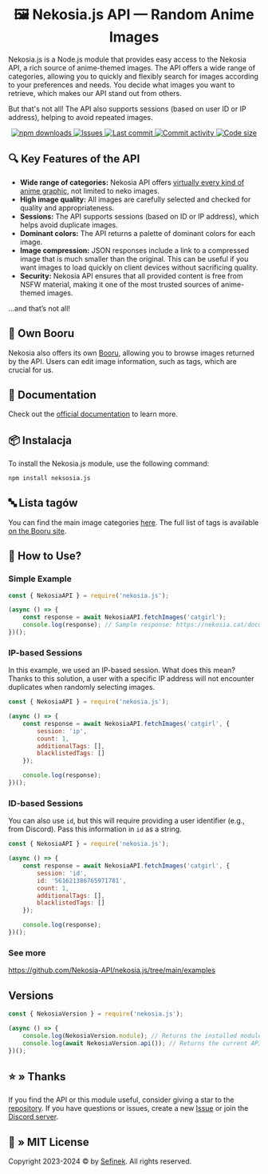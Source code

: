 <div align="center">
    <h1>🖼️ Nekosia.js API — Random Anime Images</h1>
</div>

Nekosia.js is a Node.js module that provides easy access to the Nekosia API, a rich source of anime-themed images.
The API offers a wide range of categories, allowing you to quickly and flexibly search for images according to your preferences and needs.
You decide what images you want to retrieve, which makes our API stand out from others.

But that's not all! The API also supports sessions (based on user ID or IP address), helping to avoid repeated images.

<div align="center">
    <a href="https://www.npmjs.com/package/nekosia.js">
        <img src="https://img.shields.io/npm/dm/nekosia.js" alt="npm downloads">
    </a>
    <a href="https://github.com/Nekosia-API/nekosia.js/issues">
        <img src="https://img.shields.io/github/issues/Nekosia-API/nekosia.js" alt="Issues">
    </a>
    <a href="https://github.com/Nekosia-API/nekosia.js/commits/main">
        <img src="https://img.shields.io/github/last-commit/Nekosia-API/nekosia.js" alt="Last commit">
        <img src="https://img.shields.io/github/commit-activity/w/Nekosia-API/nekosia.js" alt="Commit activity">
        <img src="https://img.shields.io/github/languages/code-size/Nekosia-API/nekosia.js" alt="Code size">
    </a>
</div>


## 🔍 Key Features of the API
- **Wide range of categories:** Nekosia API offers [virtually every kind of anime graphic](https://nekosia.cat/documentation?page=api-endpoints#main-categories), not limited to neko images.
- **High image quality:** All images are carefully selected and checked for quality and appropriateness.
- **Sessions:** The API supports sessions (based on ID or IP address), which helps avoid duplicate images.
- **Dominant colors:** The API returns a palette of dominant colors for each image.
- **Image compression:** JSON responses include a link to a compressed image that is much smaller than the original. This can be useful if you want images to load quickly on client devices without sacrificing quality.
- **Security:** Nekosia API ensures that all provided content is free from NSFW material, making it one of the most trusted sources of anime-themed images.

...and that’s not all!


## 📘 Own Booru
Nekosia also offers its own [Booru](https://nekosia.cat/booru), allowing you to browse images returned by the API.
Users can edit image information, such as tags, which are crucial for us.


## 📄 Documentation
Check out the [official documentation](https://nekosia.cat/documentation) to learn more.


## 📦 Instalacja
To install the Nekosia.js module, use the following command:

```bash
npm install neksosia.js
```


## 🔤 Lista tagów
You can find the main image categories [here](https://nekosia.cat/documentation?page=api-endpoints#tags-and-categories).
The full list of tags is available [on the Booru site](https://nekosia.cat/booru/tags).


## 🤔 How to Use?

### Simple Example
```js
const { NekosiaAPI } = require('nekosia.js');

(async () => {
	const response = await NekosiaAPI.fetchImages('catgirl');
	console.log(response); // Sample response: https://nekosia.cat/documentation?page=api-endpoints#example-response
})();
```


### IP-based Sessions
In this example, we used an IP-based session. What does this mean? Thanks to this solution, a user with a specific IP address will not encounter duplicates when randomly selecting images.

```js
const { NekosiaAPI } = require('nekosia.js');

(async () => {
	const response = await NekosiaAPI.fetchImages('catgirl', {
		session: 'ip',
		count: 1,
		additionalTags: [],
		blacklistedTags: []
	});

	console.log(response);
})();
```

### ID-based Sessions
You can also use `id`, but this will require providing a user identifier (e.g., from Discord). Pass this information in `id` as a string.

```js
const { NekosiaAPI } = require('nekosia.js');

(async () => {
	const response = await NekosiaAPI.fetchImages('catgirl', {
		session: 'id',
		id: '561621386765971781',
		count: 1,
		additionalTags: [],
		blacklistedTags: []
	});

	console.log(response);
})();
```

### See more
https://github.com/Nekosia-API/nekosia.js/tree/main/examples


## Versions
```js
const { NekosiaVersion } = require('nekosia.js');

(async () => {
	console.log(NekosiaVersion.module); // Returns the installed module version
	console.log(await NekosiaVersion.api()); // Returns the current API version used by the module
})();
``` 


## ⭐ » Thanks
If you find the API or this module useful, consider giving a star to the [repository](https://github.com/sefinek24/nekosia.js).
If you have questions or issues, create a new [Issue](https://github.com/Nekosia-API/nekosia.js/issues/new) or join the [Discord server](https://discord.gg/pba76vJhcP).


## 📑 » MIT License
Copyright 2023-2024 © by [Sefinek](https://sefine.net). All rights reserved.